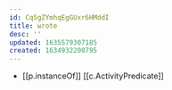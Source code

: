 ```yaml
---
id: Cq5gZYmhqEgGUxr6HMddI
title: wrote
desc: ''
updated: 1635579307185
created: 1634932200795
---
```


- [[p.instanceOf]] [[c.ActivityPredicate]]
